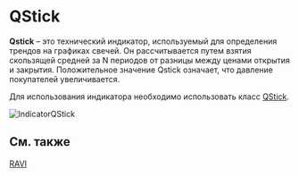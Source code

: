 # QStick

**Qstick** – это технический индикатор, используемый для определения трендов на графиках свечей. Он рассчитывается путем взятия скользящей средней за N периодов от разницы между ценами открытия и закрытия. Положительное значение Qstick означает, что давление покупателей увеличивается. 

Для использования индикатора необходимо использовать класс [QStick](../api/StockSharp.Algo.Indicators.QStick.html). 

![IndicatorQStick](~/images/IndicatorQStick.png)

## См. также

[RAVI](IndicatorRangeActionVerificationIndex.md)
